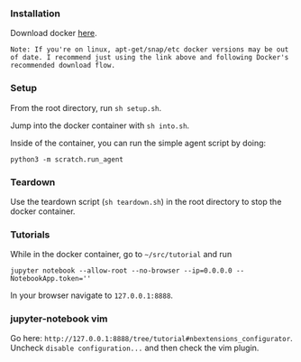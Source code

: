 ### Installation

Download docker [here](https://docs.docker.com/get-docker/).

    Note: If you're on linux, apt-get/snap/etc docker versions may be out of date. I recommend just using the link above and following Docker's recommended download flow. 

### Setup

From the root directory, run `sh setup.sh`.

Jump into the docker container with `sh into.sh`.

Inside of the container, you can run the simple agent script by doing:

```
python3 -m scratch.run_agent
```

### Teardown

Use the teardown script (`sh teardown.sh`) in the root directory to stop the docker container.


### Tutorials

While in the docker container, go to `~/src/tutorial` and run 

`jupyter notebook --allow-root --no-browser --ip=0.0.0.0 --NotebookApp.token=''`


In your browser navigate to `127.0.0.1:8888`.


### jupyter-notebook vim

Go here: `http://127.0.0.1:8888/tree/tutorial#nbextensions_configurator`. 
Uncheck `disable configuration...` and then check the vim plugin.

